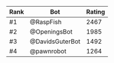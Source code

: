 Rank|Bot|Rating
---|---|---
#1|@RaspFish|2467
#2|@OpeningsBot|1985
#3|@DavidsGuterBot|1492
#4|@pawnrobot|1264
